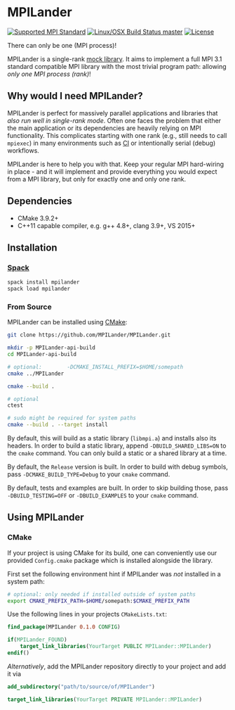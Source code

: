 # MPILander

[![Supported MPI Standard](https://img.shields.io/badge/MPI-3.1-blue.svg)](https://www.mpi-forum.org/docs/)
[![Linux/OSX Build Status master](https://travis-ci.com/MPILander/MPILander.svg?branch=master)](https://travis-ci.com/MPILander/MPILander)
[![License](https://img.shields.io/badge/license-MIT-blue.svg)](https://opensource.org/licenses/MIT)

There can only be one (MPI process)!

MPILander is a single-rank [mock library](https://en.wikipedia.org/wiki/Mock_object).
It aims to implement a full MPI 3.1 standard compatible MPI library with the most trivial program path: allowing *only one MPI process (rank)*!


## Why would I need MPILander?

MPILander is perfect for massively parallel applications and libraries that *also run well in single-rank mode*.
Often one faces the problem that either the main application or its dependencies are heavily relying on MPI functionality.
This complicates starting with one rank (e.g., still needs to call `mpiexec`) in many environments such as [CI](https://en.wikipedia.org/wiki/Continuous_integration) or intentionally serial (debug) workflows.

MPILander is here to help you with that.
Keep your regular MPI hard-wiring in place - and it will implement and provide everything you would expect from a MPI library, but only for exactly one and only one rank.


## Dependencies

* CMake 3.9.2+
* C++11 capable compiler, e.g. g++ 4.8+, clang 3.9+, VS 2015+


## Installation

### [Spack](https://spack.io)

```bash
spack install mpilander
spack load mpilander
```

### From Source

MPILander can be installed using [CMake](http://cmake.org/):

```bash
git clone https://github.com/MPILander/MPILander.git

mkdir -p MPILander-api-build
cd MPILander-api-build

# optional:        -DCMAKE_INSTALL_PREFIX=$HOME/somepath
cmake ../MPILander

cmake --build .

# optional
ctest

# sudo might be required for system paths
cmake --build . --target install
```

By default, this will build as a static library (`libmpi.a`) and installs also its headers.
In order to build a static library, append `-DBUILD_SHARED_LIBS=ON` to the `cmake` command.
You can only build a static or a shared library at a time.

By default, the `Release` version is built.
In order to build with debug symbols, pass `-DCMAKE_BUILD_TYPE=Debug` to your `cmake` command.

By default, tests and examples are built.
In order to skip building those, pass `-DBUILD_TESTING=OFF` or `-DBUILD_EXAMPLES` to your `cmake` command.


## Using MPILander

### CMake

If your project is using CMake for its build, one can conveniently use our provided `Config.cmake` package which is installed alongside the library.

First set the following environment hint if MPILander was *not* installed in a system path:

```bash
# optional: only needed if installed outside of system paths
export CMAKE_PREFIX_PATH=$HOME/somepath:$CMAKE_PREFIX_PATH
```

Use the following lines in your projects `CMakeLists.txt`:
```cmake
find_package(MPILander 0.1.0 CONFIG)

if(MPILander_FOUND)
    target_link_libraries(YourTarget PUBLIC MPILander::MPILander)
endif()
```

*Alternatively*, add the MPILander repository directly to your project and add it via

```cmake
add_subdirectory("path/to/source/of/MPILander")

target_link_libraries(YourTarget PRIVATE MPILander::MPILander)
```
